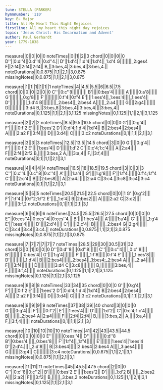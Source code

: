 ```yaml
---
tune: STELLA (PARKER)
hymnnumber: '110'
key: B♭ Major
title: All My Heart This Night Rejoices
firstline: All my heart this night day rejoices
topic: 'Jesus Christ: His Incarnation and Advent'
author: Paul Gerhardt
year: 1779-1838
---
```

measure||0||0||0||0
noteTimes||0||1||2||3
chord||0||0||0||0
D''||0:d''4||0:d''4||0:d''4.||
D'||1:d'4||1:d'4||1:d'4||_1:d'4
G||||||||_2:ges4
F||2:f4||2:f4||2:f4||
B,||3:bes,4||3:bes,4||3:bes,4.||
noteDurations||0,0.875||1,1||2,1||3,0.875
missingNotes||0,0.875||1,1||2,1||3,0.875

measure||1||1||1||1||1||1
noteTimes||4||4.5||5.5||6||6.5||7.5
chord||0||0||0||2||0||0
C''||0:c''8||||||||||
B'||||0:bes'4||||||||
A'||||||0:a'8||||||
G'||||||||_0:g'8||||
F'||||||||||0:f'4||0:f'4
E'||||1:ees'4||_1:ees'4||||_1:ees'4||
D'||||||||||||_1:d'4
B||||||||||_2:bes4||_2:bes4
A||||||_2:a4||||||
G||||2:g4||||||||
D||||||||||||3:d4
B,||3:bes,8||3:bes,4||3:bes,4||||3:bes,4||
noteDurations||0,1.125||1,1||2,1||3,1.125
missingNotes||0,1.125||1,1||2,1||3,1.125

measure||2||2||2
noteTimes||8.5||9.5||10.5
chord||0||0||0
G'||||0:g'4||
F'||||||0:f'2
E'||||||1:ees'2
D'||0:d'4;1:d'4||1:d'4||
B||2:bes4||2:bes4||
A||||||2:a2
F||3:f4||||
D||||3:d4||
C||||||3:c2
noteDurations||0,1||1,1||2,1||3,1

measure||3||3||3
noteTimes||12.5||13.5||14.5
chord||3||0||0
G'||||0:g'4||
F'||||||0:f'2
E'||||1:ees'4||
D'||||||1:d'2
C'||0:c'4;1:c'4||||
A||2:a4||||
F||||2:f4||2:f2
B,||||||3:bes,2
A,||||3:a,4||
F,||3:f,4||||
noteDurations||0,1||1,1||2,1||3,1

measure||4||4||4||4
noteTimes||16.5||18||18.5||19.5
chord||3||0||3||3
C''||0:c''4.||0:c''8||0:c''4||
A'||||||1:a'4||
G'||||1:g'8||||
F'||1:f'4.||||||0:f'4;1:f'4
C'||||||2:c'4||
B||||2:bes8||||
A||2:a4.||||||2:a4
C||3:c4.||3:c8||3:c4||3:c4
noteDurations||0,1||1,1||2,1||3,1

measure||5||5||5
noteTimes||20.5||21.5||22.5
chord||0||0||1
G'||0:g'2||||
F'||1:f'4||||0:f'2;1:f'2
E'||||_1:e'4||
B||2:bes2||||
A||||||2:a2
C||3:c2||||
F,||||||3:f,2
noteDurations||0,1||1,1||2,1||3,1

measure||6||6||6||6
noteTimes||24.5||25.5||26.5||27.5
chord||0||0||0||0
E''||0:ees''4||0:ees''4||0:ees''4.||
B'||||1:bes'4||||
A'||||||1:a'4||
G'||||||||_1:g'4
E'||1:ees'4||||||
D'||||2:d'4||||
C'||||||2:c'4||
B||||||||_2:bes4
G||2:g4||||||
C||3:c4||3:c4||3:c4.||
noteDurations||0,0.875||1,1||2,1||3,0.875
missingNotes||0,0.875||1,1||2,1||3,0.875

measure||7||7||7||7||7||7
noteTimes||28.5||29||30||30.5||31||32
chord||3||0||1||0||0||0
D''||0:d''8||||0:d''8||||||
C''||||0:c''4||||_0:c''8||||
B'||||||||||0:bes'4||
G'||||1:g'4||||||||
F'||||||_1:f'8||||||0:f'4
E'||||||||_1:ees'8||||
D'||||||||||_1:d'4||
B||||2:bes4||||||_2:bes4||_1:bes4;_2:bes4
A||||||_2:a4||||||
F||||3:f4||||||||
D||||||||||||3:d4
C||3:c8||||||||||
B,||||||||||3:bes,4||
F,||||||3:f,4||||||
noteDurations||0,1.125||1,1||2,1||3,1.125
missingNotes||0,1.125||1,1||2,1||3,1.125

measure||8||8||8
noteTimes||33||34||35
chord||0||0||0
G'||||0:g'4||
F'||||||0:f'2
E'||||||1:ees'2
D'||0:d'4;1:d'4||1:d'4||
B||2:bes4||2:bes4||
A||||||2:a2
F||3:f4||||
D||||3:d4||
C||||||3:c2
noteDurations||0,1||1,1||2,1||3,1

measure||9||9||9||9
noteTimes||37||38||39||40
chord||3||0||0||0
G'||||0:g'4||||
F'||||||0:f'2||
E'||||1:ees'4||||
D'||||||1:d'2||
C'||0:c'4;1:c'4||||||
B||||||||_2:bes4
A||2:a4||||||
F||||2:f4||2:f4||
B,||||||3:bes,2||
A,||||3:a,4||||
F,||3:f,4||||||
noteDurations||0,1||1,1||2,1||3,1

measure||10||10||10||10||10
noteTimes||41||42||43||43.5||44.5
chord||0||0||0||0||0
E''||||||||0:ees''4||
D''||||||||||0:d''8
B'||0:bes'4.||||_0:bes'8||||
F'||1:f'4||_1:f'4||||||
E'||||||||1:ees'4||1:ees'4
D'||2:d'4.||||_2:d'8||||
B||3:bes4||||||2:bes4||2:bes4
A||||_3:aes4||||||
G||||||||3:g4||
C||||||||||3:c4
noteDurations||0,0.875||1,1||2,1||3,1
missingNotes||0,0.875||1,1||2,1||3,1

measure||11||11||11
noteTimes||45||45.5||47.5
chord||2||0||0
C''||0:c''8||0:c''2||
B'||||||0:bes'2
E'||||1:ees'2||
D'||||||_1:d'2
B||||||_2:bes2
A||||2:a2||
F||||3:f2||
B,||||||_3:bes,2
noteDurations||0,1.125||1,1||2,1||3,1
missingNotes||0,1.125||1,1||2,1||3,1

